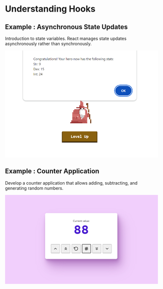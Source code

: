 # Understanding Hooks

## Example : Asynchronous State Updates

<p> Introduction to state variables. React manages state updates asynchronously rather than synchronously.</p>

![alt text](image.png)

## Example : Counter Application

<p>Develop a counter application that allows adding, subtracting, and generating random numbers.</p>

![alt text](image-1.png)
